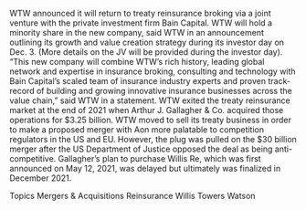WTW announced it will return to treaty reinsurance broking via a joint venture with the private investment firm Bain Capital.
WTW will hold a minority share in the new company, said WTW in an announcement outlining its growth and value creation strategy during its investor day on Dec. 3. (More details on the JV will be provided during the investor day).
“This new company will combine WTW’s rich history, leading global network and expertise in insurance broking, consulting and technology with Bain Capital’s scaled team of insurance industry experts and proven track-record of building and growing innovative insurance businesses across the value chain,” said WTW in a statement.
WTW exited the treaty reinsurance market at the end of 2021 when Arthur J. Gallagher & Co. acquired those operations for $3.25 billion. WTW moved to sell its treaty business in order to make a proposed merger with Aon more palatable to competition regulators in the US and EU.
However, the plug was pulled on the $30 billion merger after the US Department of Justice opposed the deal as being anti-competitive. Gallagher’s plan to purchase Willis Re, which was first announced on May 12, 2021, was delayed but ultimately was finalized in December 2021.

Topics
Mergers & Acquisitions
Reinsurance
Willis Towers Watson
